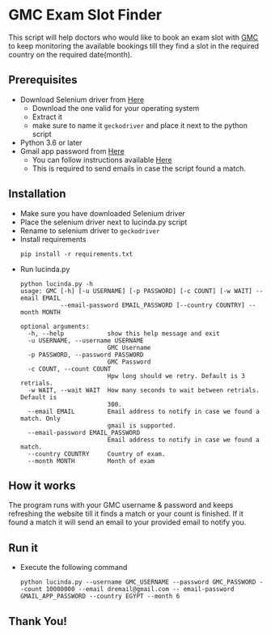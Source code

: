 GMC Exam Slot Finder
====================

This script will help doctors who would like to book an exam slot with [GMC](https://webcache.gmc-uk.org/ecustomer_enu/index.aspx) to keep monitoring the available bookings till they find a slot in the required country on the required date(month).


Prerequisites
-------------

* Download Selenium driver from [Here](https://github.com/mozilla/geckodriver/releases) 
    * Download the one valid for your operating system
    * Extract it
    * make sure to name it `geckodriver` and place it next to the python script
* Python 3.6 or later
* Gmail app password from [Here](https://myaccount.google.com/apppasswords)
    * You can follow instructions available [Here](https://support.google.com/accounts/answer/185833?hl=en)
    * This is required to send emails in case the script found a match.

Installation
-------------

* Make sure you have downloaded Selenium driver 
* Place the selenium driver next to lucinda.py script
* Rename to selenium driver to `geckodriver`
* Install requirements
    ```shell script
    pip install -r requirements.txt
    ```
* Run lucinda.py
    ```shell script
    python lucinda.py -h
    usage: GMC [-h] [-u USERNAME] [-p PASSWORD] [-c COUNT] [-w WAIT] --email EMAIL
               --email-password EMAIL_PASSWORD [--country COUNTRY] --month MONTH
    
    optional arguments:
      -h, --help            show this help message and exit
      -u USERNAME, --username USERNAME
                            GMC Username
      -p PASSWORD, --password PASSWORD
                            GMC Password
      -c COUNT, --count COUNT
                            Hpw long should we retry. Default is 3 retrials.
      -w WAIT, --wait WAIT  How many seconds to wait between retrials. Default is
                            300.
      --email EMAIL         Email address to notify in case we found a match. Only
                            gmail is supported.
      --email-password EMAIL_PASSWORD
                            Email address to notify in case we found a match.
      --country COUNTRY     Country of exam.
      --month MONTH         Month of exam
    ```
  
How it works
------------
The program runs with your GMC username & password and keeps refreshing the website till it finds a match or your count is finished.
If it found a match it will send an email to your provided email to notify you.

Run it
------

* Execute the following command
    ```shell script
    python lucinda.py --username GMC_USERNAME --password GMC_PASSWORD --count 10000000 --email dremail@gmail.com -- email-password GMAIL_APP_PASSWORD --country EGYPT --month 6 
    ```

Thank You!
---------- 
